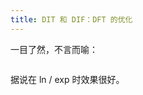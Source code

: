 ```yaml
---
title: DIT 和 DIF：DFT 的优化
---
```


一目了然，不言而喻：

<div style="width:70%;margin:auto"><img src="https://xyix.github.io/images/DIF_DIT.jpg" alt=""></div>

据说在 ln / exp 时效果很好。